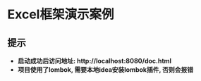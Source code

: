 # Excel框架演示案例
## 提示
* **启动成功后访问地址: http://localhost:8080/doc.html**
* **项目使用了lombok, 需要本地idea安装lombok插件, 否则会报错**